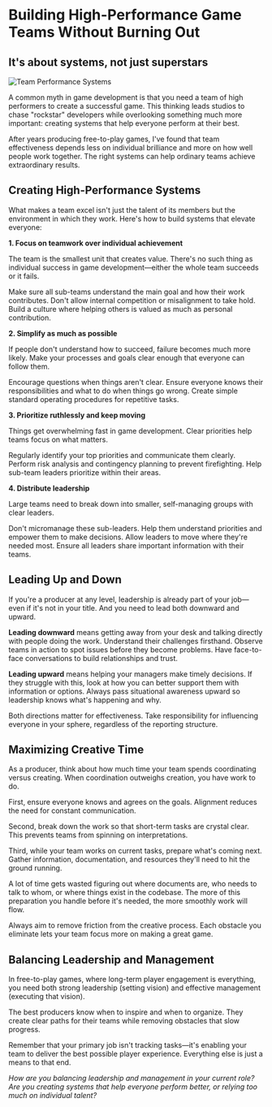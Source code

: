# Building High-Performance Game Teams Without Burning Out

## It's about systems, not just superstars

![Team Performance Systems](https://img.freepik.com/free-vector/hand-drawn-team-building-concept_23-2149010098.jpg)

A common myth in game development is that you need a team of high performers to create a successful game. This thinking leads studios to chase "rockstar" developers while overlooking something much more important: creating systems that help everyone perform at their best.

After years producing free-to-play games, I've found that team effectiveness depends less on individual brilliance and more on how well people work together. The right systems can help ordinary teams achieve extraordinary results.

## Creating High-Performance Systems

What makes a team excel isn't just the talent of its members but the environment in which they work. Here's how to build systems that elevate everyone:

**1. Focus on teamwork over individual achievement**

The team is the smallest unit that creates value. There's no such thing as individual success in game development—either the whole team succeeds or it fails.

Make sure all sub-teams understand the main goal and how their work contributes. Don't allow internal competition or misalignment to take hold. Build a culture where helping others is valued as much as personal contribution.

**2. Simplify as much as possible**

If people don't understand how to succeed, failure becomes much more likely. Make your processes and goals clear enough that everyone can follow them.

Encourage questions when things aren't clear. Ensure everyone knows their responsibilities and what to do when things go wrong. Create simple standard operating procedures for repetitive tasks.

**3. Prioritize ruthlessly and keep moving**

Things get overwhelming fast in game development. Clear priorities help teams focus on what matters.

Regularly identify your top priorities and communicate them clearly. Perform risk analysis and contingency planning to prevent firefighting. Help sub-team leaders prioritize within their areas.

**4. Distribute leadership**

Large teams need to break down into smaller, self-managing groups with clear leaders.

Don't micromanage these sub-leaders. Help them understand priorities and empower them to make decisions. Allow leaders to move where they're needed most. Ensure all leaders share important information with their teams.

## Leading Up and Down

If you're a producer at any level, leadership is already part of your job—even if it's not in your title. And you need to lead both downward and upward.

**Leading downward** means getting away from your desk and talking directly with people doing the work. Understand their challenges firsthand. Observe teams in action to spot issues before they become problems. Have face-to-face conversations to build relationships and trust.

**Leading upward** means helping your managers make timely decisions. If they struggle with this, look at how you can better support them with information or options. Always pass situational awareness upward so leadership knows what's happening and why.

Both directions matter for effectiveness. Take responsibility for influencing everyone in your sphere, regardless of the reporting structure.

## Maximizing Creative Time

As a producer, think about how much time your team spends coordinating versus creating. When coordination outweighs creation, you have work to do.

First, ensure everyone knows and agrees on the goals. Alignment reduces the need for constant communication.

Second, break down the work so that short-term tasks are crystal clear. This prevents teams from spinning on interpretations.

Third, while your team works on current tasks, prepare what's coming next. Gather information, documentation, and resources they'll need to hit the ground running.

A lot of time gets wasted figuring out where documents are, who needs to talk to whom, or where things exist in the codebase. The more of this preparation you handle before it's needed, the more smoothly work will flow.

Always aim to remove friction from the creative process. Each obstacle you eliminate lets your team focus more on making a great game.

## Balancing Leadership and Management

In free-to-play games, where long-term player engagement is everything, you need both strong leadership (setting vision) and effective management (executing that vision).

The best producers know when to inspire and when to organize. They create clear paths for their teams while removing obstacles that slow progress.

Remember that your primary job isn't tracking tasks—it's enabling your team to deliver the best possible player experience. Everything else is just a means to that end.

*How are you balancing leadership and management in your current role? Are you creating systems that help everyone perform better, or relying too much on individual talent?*

